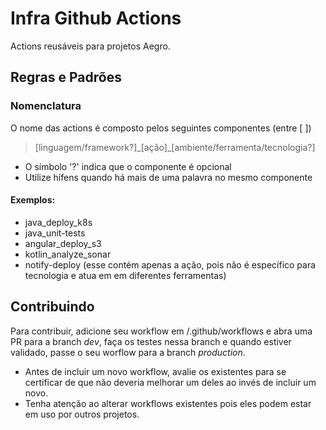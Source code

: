 # Infra Github Actions

Actions reusáveis para projetos Aegro.

## Regras e Padrões
### Nomenclatura

O nome das actions é composto pelos seguintes componentes (entre [ ])

>[linguagem/framework?]\_[ação]_[ambiente/ferramenta/tecnologia?]

* O símbolo '?' indica que o componente é opcional
* Utilize hífens quando há mais de uma palavra no mesmo componente

#### Exemplos:
* java_deploy_k8s
* java_unit-tests
* angular_deploy_s3
* kotlin_analyze_sonar
* notify-deploy (esse contém apenas a ação, pois não é específico para tecnologia e atua em em diferentes ferramentas)

## Contribuindo
Para contribuir, adicione seu workflow em /.github/workflows e abra uma PR para a branch _dev_, faça os testes nessa branch e quando estiver validado, passe o seu worflow para a branch _production_.
* Antes de incluir um novo workflow, avalie os existentes para se certificar de que não deveria melhorar um deles ao invés de incluir um novo.
* Tenha atenção ao alterar workflows existentes pois eles podem estar em uso por outros projetos.
